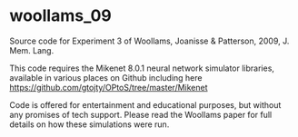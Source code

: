 # woollams_09
Source code for Experiment 3 of Woollams, Joanisse & Patterson, 2009, J. Mem. Lang.

This code requires the Mikenet 8.0.1 neural network simulator libraries, available in various places on Github including here https://github.com/gtojty/OPtoS/tree/master/Mikenet

Code is offered for entertainment and educational purposes, but without any promises of tech support. Please read the Woollams paper for full details on how these simulations were run. 
